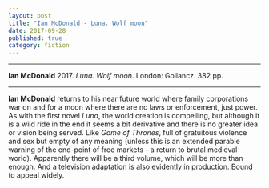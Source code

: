 ```yaml
---
layout: post
title: "Ian McDonald - Luna. Wolf moon"
date: 2017-09-28
published: true
category: fiction
---
```



***
<b>Ian McDonald</b> 2017. _Luna. Wolf moon_. London: Gollancz. 382 pp.

***

**Ian McDonald** returns to his near future world where family corporations war on and for a moon where there are no laws or enforcement, just power.  As with the first novel _Luna_, the world creation is compelling, but although it is a wild ride in the end it seems a bit derivative and there is no greater idea or vision being served.  Like _Game of Thrones_, full of gratuitous violence and sex but empty of any meaning (unless this is an extended parable warning of the end-point of free markets - a return to brutal medieval world).  Apparently there will be a third volume, which will be more than enough.  And a television adaptation is also evidently in production.  Bound to appeal widely.  

<img align="right" src="https://www.gollancz.co.uk/wp-content/uploads/2016/04/LUNA-WOLF-MOON-671x1024.jpg" alt="">  
